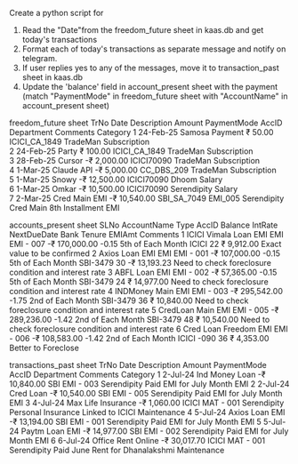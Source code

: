 Create a python script  for 
1. Read the "Date"from the freedom_future sheet in kaas.db and get today's transactions
2. Format each of today's transactions as separate message and  notify on telegram.  
3. If user replies yes to any of the messages, move it to transaction_past sheet in kaas.db
4. Update the 'balance' field in account_present sheet with the payment (match "PaymentMode" in freedom_future sheet with "AccountName" in account_present sheet) 

freedom_future sheet
TrNo	Date	Description	Amount	PaymentMode	AccID	Department	Comments	Category
1	24-Feb-25	Samosa Payment	₹ 50.00	ICICI_CA_1849		TradeMan	Subscription 	
2	24-Feb-25	Party 	₹ 100.00	ICICI_CA_1849		TradeMan	Subscription 	
3	28-Feb-25	Cursor	-₹ 2,000.00	ICICI70090		TradeMan	Subscription	
4	1-Mar-25	Claude API	-₹ 5,000.00	CC_DBS_209		TradeMan	Subscription	
5	1-Mar-25	Snowy	-₹ 12,500.00	ICICI70090		Dhoom	Salary	
6	1-Mar-25	Omkar	-₹ 10,500.00	ICICI70090		Serendipity	Salary	
7	2-Mar-25	Cred Main EMI	-₹ 10,540.00	SBI_SA_7049	EMI_005	Serendipity	Cred Main 8th Installment	EMI

accounts_present sheet
SLNo	AccountName	Type	AccID	Balance	IntRate	NextDueDate	Bank	Tenure	EMIAmt	Comments
1	ICICI Vimala Loan EMI	EMI	EMI - 007	-₹ 170,000.00	-0.15	5th of Each Month	ICICI	22	₹ 9,912.00	Exact value to be confirmed
2	Axios Loan EMI	EMI	EMI - 001	-₹ 107,000.00	-0.15	5th of Each Month	SBI-3479	30	-₹ 13,193.23	Need to check foreclosure condition and interest rate
3	ABFL Loan	EMI	EMI - 002	-₹ 57,365.00	-0.15	5th of Each Month	SBI-3479	24	₹ 14,977.00	Need to check foreclosure condition and interest rate
4	INDMoney Main	EMI	EMI - 003	-₹ 295,542.00	-1.75	2nd of Each Month	SBI-3479	36	₹ 10,840.00	Need to check foreclosure condition and interest rate
5	CredLoan Main	EMI	EMI - 005	-₹ 289,236.00	-1.42	2nd of Each Month	SBI-3479	48	₹ 10,540.00	Need to check foreclosure condition and interest rate
6	Cred Loan Freedom	EMI	EMI - 006	-₹ 108,583.00	-1.42	2nd of Each Month	ICICI -090	36	₹ 4,353.00	Better to Foreclose

transactions_past sheet
TrNo	Date	Description	Amount	PaymentMode	AccID	Department	Comments	Category
1	2-Jul-24	Ind Money Loan	-₹ 10,840.00	SBI	EMI - 003	Serendipity	Paid EMI for July Month	EMI
2	2-Jul-24	Cred Loan	-₹ 10,540.00	SBI	EMI - 005	Serendipity	Paid EMI for July Month	EMI
3	4-Jul-24	Max Life Insurance	-₹ 1,060.00	ICICI	MAT - 001	Serendipity	Personal Insurance Linked to ICICI	Maintenance
4	5-Jul-24	Axios Loan EMI	-₹ 13,194.00	SBI	EMI - 001	Serendipity	Paid EMI for July Month	EMI
5	5-Jul-24	Paytm Loan EMI	-₹ 14,977.00	SBI	EMI - 002	Serendipity	Paid EMI for July Month	EMI
6	6-Jul-24	Office Rent Online	-₹ 30,017.70	ICICI	MAT - 001	Serendipity	Paid June Rent for Dhanalakshmi	Maintenance

